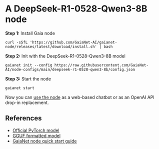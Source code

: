 # A DeepSeek-R1-0528-Qwen3-8B node

**Step 1:** Install Gaia node

```
curl -sSfL 'https://github.com/GaiaNet-AI/gaianet-node/releases/latest/download/install.sh' | bash
```

**Step 2:** Init with the DeepSeek-R1-0528-Qwen3-8B model

```
gaianet init --config https://raw.githubusercontent.com/GaiaNet-AI/node-configs/main/deepseek-r1-0528-qwen3-8b/config.json
```


**Step 3:** Start the node

```
gaianet start
```

Now you can [use the node](https://docs.gaianet.ai/user-guide/mynode) as a web-based chatbot or as an OpenAI API drop-in replacement.

## References

* [Official PyTorch model](https://huggingface.co/deepseek-ai/DeepSeek-R1-0528-Qwen3-8B)
* [GGUF formatted model](https://huggingface.co/gaianet/DeepSeek-R1-0528-Qwen3-8B-GGUF)
* [GaiaNet node quick start guide](https://docs.gaianet.ai/node-guide/quick-start)
